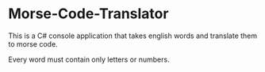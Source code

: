 # Morse-Code-Translator

This is a C# console application that takes english words and translate them to morse code.

Every word must contain only letters or numbers.
